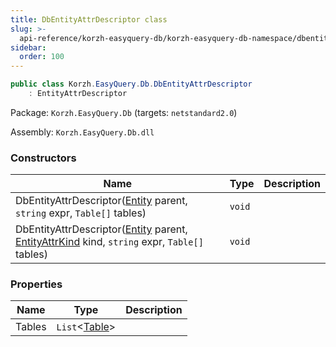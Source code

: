```yaml
---
title: DbEntityAttrDescriptor class
slug: >-
  api-reference/korzh-easyquery-db/korzh-easyquery-db-namespace/dbentityattrdescriptor-class
sidebar:
  order: 100
---
```


```csharp
public class Korzh.EasyQuery.Db.DbEntityAttrDescriptor
    : EntityAttrDescriptor

```
Package: `Korzh.EasyQuery.Db` (targets: `netstandard2.0`)

Assembly: `Korzh.EasyQuery.Db.dll`

### Constructors

| Name | Type | Description | 
| --- | --- | --- | 
| DbEntityAttrDescriptor([Entity](///////////////easyquery/docs/api-reference/korzh-easyquery/korzh-easyquery-namespace/entity-class) parent, `string` expr, `Table[]` tables) | `void` |  | 
| DbEntityAttrDescriptor([Entity](///////////////easyquery/docs/api-reference/korzh-easyquery/korzh-easyquery-namespace/entity-class) parent, [EntityAttrKind](///////////////easyquery/docs/api-reference/easydata-core/easydata-namespace/entityattrkind-enum) kind, `string` expr, `Table[]` tables) | `void` |  | 


### Properties

| Name | Type | Description | 
| --- | --- | --- | 
| Tables | `List`&lt;[Table](///////////////easyquery/docs/api-reference/korzh-easyquery-db/korzh-easyquery-db-namespace/table-class)&gt; |  |
